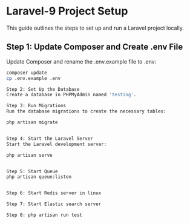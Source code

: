 # Laravel-9 Project Setup

This guide outlines the steps to set up and run a Laravel project locally.

## Step 1: Update Composer and Create .env File

Update Composer and rename the .env.example file to .env:

```bash
composer update
cp .env.example .env

Step 2: Set Up the Database
Create a database in PHPMyAdmin named 'testing'.

Step 3: Run Migrations
Run the database migrations to create the necessary tables:

php artisan migrate


Step 4: Start the Laravel Server
Start the Laravel development server:

php artisan serve


Step 5: Start Queue
php artisan queue:listen


Step 6: Start Redis server in linux

Step 7: Start Elastic search server

Step 8: php artisan run test
